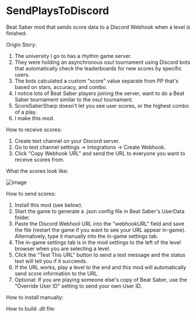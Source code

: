 # SendPlaysToDiscord
Beat Saber mod that sends score data to a Discord Webhook when a level is finished.

Origin Story:
1. The university I go to has a rhythm game server.
2. They were holding an asynchronous osu! tournament using Discord bots that automatically check the leaderboards for new scores by specific users.
3. The bots calculated a custom "score" value separate from PP that's based on stars, accuracy, and combo.
4. I notice lots of Beat Saber players joining the server, want to do a Beat Saber tournament similar to the osu! tournament.
5. ScoreSaberSharp doesn't let you see user scores, or the highest combo of a play.
6. I make this mod.

How to receive scores:
1. Create text channel on your Discord server.
2. Go to text channel settings -> Integrations -> Create Webhook.
3. Click "Copy Webhook URL" and send the URL to everyone you want to receive scores from.

What the scores look like:

![image](https://user-images.githubusercontent.com/33010927/136639144-7a848094-ec6d-456d-872a-7495f8812b0f.png)

How to send scores:
1. Install this mod (see below).
2. Start the game to generate a .json config file in Beat Saber's UserData folder.
3. Paste the Discord Webhool URL into the "webhookURL" field and save the file (restart the game if you want to see your URL appear in-game). Alternatively, type it manually into the in-game settings tab.
4. The in-game settings tab is in the mod settings to the left of the level browser when you are selecting a level.
5. Click the "Test This URL" button to send a test message and the status text will tell you if it succeeds.
6. If the URL works, play a level to the end and this mod will automatically send score information to the URL.
7. Optional: If you are playing someone else's copy of Beat Saber, use the "Override User ID" setting to send your own User ID.

How to install manually:


How to build .dll file:
